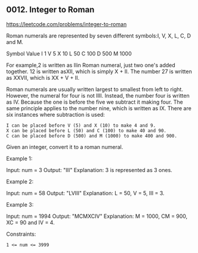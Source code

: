 ## 0012. Integer to Roman

https://leetcode.com/problems/integer-to-roman

Roman numerals are represented by seven different symbols:I, V, X, L, C, D and M.

Symbol       Value
I             1
V             5
X             10
L             50
C             100
D             500
M             1000

For example,2 is written as IIin Roman numeral, just two one's added together. 12 is written asXII, which is simply X + II. The number 27 is written as XXVII, which is XX + V + II.

Roman numerals are usually written largest to smallest from left to right. However, the numeral for four is not IIII. Instead, the number four is written as IV. Because the one is before the five we subtract it making four. The same principle applies to the number nine, which is written as IX. There are six instances where subtraction is used:


	I can be placed before V (5) and X (10) to make 4 and 9.
	X can be placed before L (50) and C (100) to make 40 and 90.
	C can be placed before D (500) and M (1000) to make 400 and 900.


Given an integer, convert it to a roman numeral.


Example 1:

Input: num = 3
Output: "III"
Explanation: 3 is represented as 3 ones.


Example 2:

Input: num = 58
Output: "LVIII"
Explanation: L = 50, V = 5, III = 3.


Example 3:

Input: num = 1994
Output: "MCMXCIV"
Explanation: M = 1000, CM = 900, XC = 90 and IV = 4.



Constraints:


	1 <= num <= 3999

